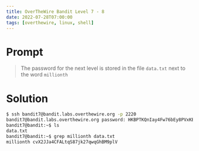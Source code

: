 ```yaml
---
title: OverTheWire Bandit Level 7 - 8
date: 2022-07-28T07:00:00
tags: [overthewire, linux, shell]
---
```

# Prompt
> The password for the next level is stored in the file `data.txt` next to the word `millionth`

# Solution
```sh
$ ssh bandit7@bandit.labs.overthewire.org -p 2220
bandit7@bandit.labs.overthewire.org password: HKBPTKQnIay4Fw76bEy8PVxKEDQRKTzs
bandit7@bandit:~$ ls
data.txt
bandit7@bandit:~$ grep millionth data.txt 
millionth cvX2JJa4CFALtqS87jk27qwqGhBM9plV
```